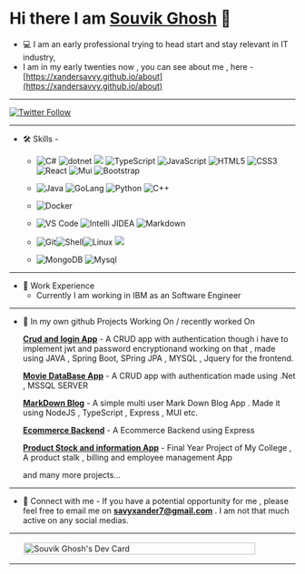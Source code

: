 # Hi there I am [Souvik Ghosh](https://xandersavvy.github.io/) 👋

- 💻 I am an early professional trying to head start and stay relevant in IT industry,
- I am in my early twenties now , you can see about me , here - [https://xandersavvy.github.io/about](https://xandersavvy.github.io/about)

- - - - 
[![Twitter Follow](https://img.shields.io/twitter/follow/xandersouvik?color=1DA1F2&logo=twitter&style=for-the-badge)](https://twitter.com/intent/follow?original_referer=https://github.com/Souvik_Ghosh&screen_name=Souvik_Ghosh)



- - - -

 - 🛠 Skills - 
     - ![C#](https://img.shields.io/badge/-csharp-gray?style=flat-circle&logo=csharp) ![dotnet](https://img.shields.io/badge/-dotnet-gray?style=flat-circle&logo=dotnet) ![](https://img.shields.io/badge/-spring-gray?style=flat-circle&logo=spring) ![TypeScript](https://img.shields.io/badge/-typescript-gray?style=flat-circle&logo=typescript) ![JavaScript](https://img.shields.io/badge/-JavaScript-yellow?style=flat-circle&logo=javascript) ![HTML5](https://img.shields.io/badge/-HTML5-yellow?style=flat-circle&logo=html5) ![CSS3](https://img.shields.io/badge/-CSS3-yellow?style=flat-circle&logo=css3) ![React](https://img.shields.io/badge/-react-gray?style=flat-circle&logo=react) ![Mui](https://img.shields.io/badge/-mui-gray?style=flat-circle&logo=mui) ![Bootstrap](https://img.shields.io/badge/-bootstrap-gray?style=flat-circle&logo=bootstrap) 
    
     - ![Java](https://img.shields.io/badge/-Java-gray?style=flat-circle&logo=java) ![GoLang](https://img.shields.io/badge/-go-white?style=flat-circle&logo=go) ![Python](https://img.shields.io/badge/-python-white?style=flat-circle&logo=python) ![C++](https://img.shields.io/badge/-C++-blue?style=flat-circle&logo=c%2B%2B)
     
     - ![Docker](https://img.shields.io/badge/-Docker-blue?style=flat-circle&logo=Docker) 

     - ![VS Code](https://img.shields.io/badge/-VSCode-blue?style=flat-circle&logo=VSCode) ![Intelli JIDEA](https://img.shields.io/badge/-IntelliJIDEA-black?style=flat-circle&logo=IntelliJIDEA) ![Markdown](https://img.shields.io/badge/-Markdown-black?style=flat-circle&logo=markdown)

     - ![Git](https://img.shields.io/badge/-Git-yellow?style=flat-circle&logo=git)![Shell](https://img.shields.io/badge/-Shell-red?style=flat-circle&logo=shell)![Linux](https://img.shields.io/badge/-Linux-gray?style=flat-circle&logo=Linux) ![](https://img.shields.io/badge/-GitHub-black?style=flat-circle&logo=GitHub)

     - ![MongoDB](https://img.shields.io/badge/-MongoDB-blue?style=flat-circle&logo=MongoDB)  ![Mysql](https://img.shields.io/badge/-Mysql-white?style=flat-circle&logo=mysql) 


- - - - 
- 🏢 Work Experience
  - Currently I am working in IBM as an Software Engineer



- - - - 

- 🌱 In my own github Projects Working On / recently worked On

    **[Crud and login App](https://github.com/xandersavvy/ContentBoard-Blog-App)**  - A CRUD app with authentication though  i have to implement jwt and password encryptionand working on that , made using JAVA , Spring Boot, SPring JPA , MYSQL , Jquery for the frontend.

    **[Movie DataBase App](https://github.com/xandersavvy/Db-Movie-App-DotNet)**  - A CRUD app with authentication made using .Net , MSSQL SERVER

    **[MarkDown Blog](https://github.com/xandersavvy/mdBook)**  - A simple multi user  Mark Down Blog App . Made it using NodeJS , TypeScript , Express , MUI etc.

    **[Ecommerce Backend](https://github.com/xandersavvy/myecom)** - A Ecommerce Backend using Express

    **[Product Stock and information App](https://github.com/xandersavvy/Final-YearProject-NiT)**  - Final Year Project of My College , A product stalk , billing and employee management App

    and many more projects...

- - - -

- 📝  Connect with me -
    If you have a potential opportunity for me , please feel free to email me on **[savyxander7@gmail.com](mailto://savyxander7@gmail.com)**   . I am not that much active on any social medias.




- - - -

<a style="display:flex;justify-content:center;align-items:center;width:100%;height:auto;" href="https://app.daily.dev/xandersavy"><img width="500"  style="margin:2px;width:90%;" src="https://api.daily.dev/devcards/v2/0DSoGD6asiprL09d61Swv.png?type=wide&r=hoa"  alt="Souvik Ghosh's Dev Card"/></a>

- - - -
